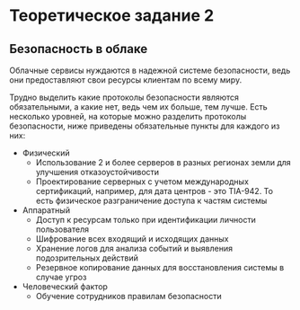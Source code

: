 # Теоретическое задание 2
## Безопасность в облаке

Облачные сервисы нуждаются в надежной системе безопасности, ведь они предоставляют свои ресурсы клиентам по всему миру.

Трудно выделить какие протоколы безопасности являются обязательными, а какие нет, ведь чем их больше, тем лучше. Есть несколько уровней, на которые можно разделить протоколы безопасности, ниже приведены обязательные пункты для каждого из них:
- Физический
    - Использование 2 и более серверов в разных регионах земли для улучшения отказоустойчивости
    - Проектирование серверных с учетом международных сертификаций, например, для дата центров - это TIA-942. То есть физическое разграничение доступа к частям системы
- Аппаратный
    - Доступ к ресурсам только при идентификации личности пользователя
    - Шифрование всех входящий и исходящих данных
    - Хранение логов для анализа событий и выявления подозрительных действий
    - Резервное копирование данных для восстановления системы в случае угроз
- Человеческий фактор
    - Обучение сотрудников правилам безопасности